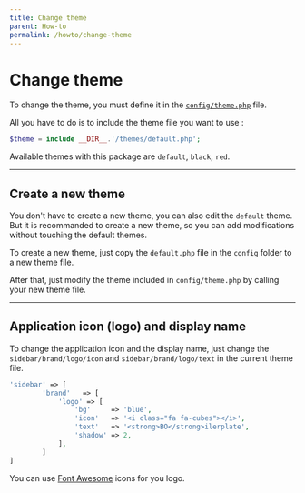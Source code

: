 ```yaml
---
title: Change theme
parent: How-to
permalink: /howto/change-theme
---
```


# Change theme

To change the theme, you must define it in the [`config/theme.php`](/configuration/theme) file.

All you have to do is to include the theme file you want to use :

```php
$theme = include __DIR__.'/themes/default.php';
```

Available themes with this package are `default`, `black`, `red`.

---

## Create a new theme

You don't have to create a new theme, you can also edit the `default` theme. But it is recommanded to create a new theme, so you can add modifications without touching the default themes.

To create a new theme, just copy the `default.php` file in the `config` folder to a new theme file. 

After that, just modify the theme included in `config/theme.php` by calling your new theme file.

---

## Application icon (logo) and display name

To change the application icon and the display name, just change the `sidebar/brand/logo/icon` and `sidebar/brand/logo/text` in the current theme file.

```php
'sidebar' => [
        'brand'   => [
            'logo' => [
                'bg'     => 'blue',
                'icon'   => '<i class="fa fa-cubes"></i>',
                'text'   => '<strong>BO</strong>ilerplate',
                'shadow' => 2,
            ],
        ]
]
```

You can use [Font Awesome](https://fontawesome.com/icons?d=gallery&m=free) icons for you logo.
